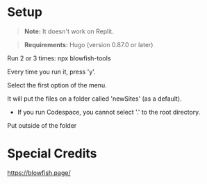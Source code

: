# Setup
> **Note:** It doesn't work on Replit.

> **Requirements:** Hugo (version 0.87.0 or later)

Run 2 or 3 times: npx blowfish-tools

Every time you run it, press 'y'.

Select the first option of the menu.

It will put the files on a folder called 'newSites' (as a default).
- If you run Codespace, you cannot select '.' to the root directory.

Put outside of the folder

# Special Credits
https://blowfish.page/
